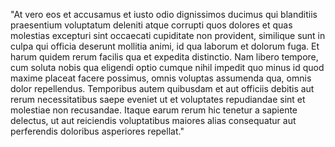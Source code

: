 "At vero eos et accusamus et iusto odio dignissimos ducimus qui blanditiis praesentium voluptatum deleniti atque corrupti quos dolores et quas 
molestias excepturi sint occaecati cupiditate non provident, similique sunt in culpa qui officia deserunt mollitia animi, id qua laborum et 
dolorum fuga. Et harum quidem rerum facilis qua et expedita distinctio. Nam libero tempore, cum soluta nobis qua eligendi optio cumque nihil
impedit quo minus id quod maxime placeat facere possimus, omnis voluptas assumenda qua, omnis dolor repellendus. Temporibus autem quibusdam 
et aut officiis debitis aut rerum necessitatibus saepe eveniet ut et voluptates repudiandae sint et molestiae non recusandae. Itaque earum rerum
hic tenetur a sapiente delectus, ut aut reiciendis voluptatibus maiores alias consequatur aut perferendis doloribus asperiores repellat."